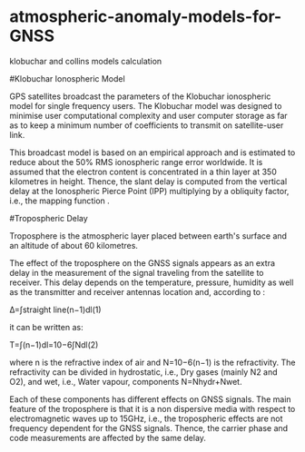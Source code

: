# atmospheric-anomaly-models-for-GNSS
klobuchar and collins models calculation

#Klobuchar Ionospheric Model

GPS satellites broadcast the parameters of the Klobuchar ionospheric model for single frequency users.
The Klobuchar model was designed to minimise user computational complexity and user computer storage as
far as to keep a minimum number of coefficients to transmit on satellite-user link.

This broadcast model is based on an empirical approach and is estimated to reduce
about the 50% RMS ionospheric range error worldwide. It is assumed that the electron content is concentrated 
in a thin layer at 350 kilometres in height. Thence, the slant delay is computed from the vertical delay at the 
Ionospheric Pierce Point (IPP) multiplying by a obliquity factor, i.e., the mapping function .

#Tropospheric Delay

Troposphere is the atmospheric layer placed between earth's surface and an altitude of about 60 kilometres.

The effect of the troposphere on the GNSS signals appears as an extra delay in the measurement of the signal 
traveling from the satellite to receiver. This delay depends on the temperature, pressure, humidity as well as
the transmitter and receiver antennas location and, according to :

Δ=∫straight line(n−1)dl(1)

it can be written as:

T=∫(n−1)dl=10−6∫Ndl(2)

where n is the refractive index of air and N=10−6(n−1) is the refractivity.
The refractivity can be divided in hydrostatic, i.e., Dry gases (mainly N2 and O2), and wet, i.e., Water vapour, 
components N=Nhydr+Nwet.

Each of these components has different effects on GNSS signals. The main feature of the troposphere is that it is
a non dispersive media with respect to electromagnetic waves up to 15GHz, i.e., the tropospheric effects are not frequency
dependent for the GNSS signals. Thence, the carrier phase and code measurements are affected by the same delay.
